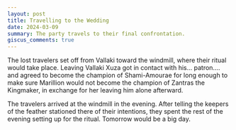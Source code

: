 ```yaml
---
layout: post
title: Travelling to the Wedding
date: 2024-03-09
summary: The party travels to their final confrontation.
giscus_comments: true
---
```


The lost travelers set off from Vallaki toward the windmill, where their ritual would take place.
Leaving Vallaki Xuza got in contact with his... patron.... and agreed to become the champion of Shami-Amourae
for long enough to make sure Marillion would not become the champion of Zantras the Kingmaker, in exchange for her leaving him alone afterward.

The travelers arrived at the windmill in the evening. After telling the keepers of the feather stationed there
of their intentions, they spent the rest of the evening setting up for the ritual. Tomorrow would be a big day.
